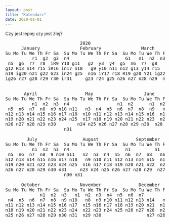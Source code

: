 ```yaml
---
layout: post
title: "Kalendarz"
date: 2020-01-01
---
```


Czy jest lepiej czy jest źlej?

<style>
.bad{background-color:red}
.uneasy{background-color:#ffaaaa}
.nice{background-color:green}
.quiteok{background-color:#aaffaa}
.uneasyandnice{background-image: linear-gradient(to bottom right, #ffaaaa 0%, #ffaaaa 50%, green 50%, green 100%);}
.happy{background-color:yellow}
.twoface{border: solid 1px black;}
</style>
<pre>
                            2020
      January               February               March
Su Mo Tu We Th Fr Sa  Su Mo Tu We Th Fr Sa  Su Mo Tu We Th Fr Sa
          r1  g2  g3  n4                     G1   n1  n2  n3  n4  n5  n6  n7
 n5  g6  r7  r8  iR9 Y10 g11   g2  y3  y4  g5  n6  r7  g8   n8  n9 n10 n11 n12 n13 n14
g12 R13 n14 r15 iR16 in17 n18   g9 y10 n11 n12 g13 y14 r15  n15 n16 n17 n18 n19 n20 n21
n19 ig20 n21 g22 G23 in24 g25  n16 iY17 r18 R19 g20 Y21 ig22  n22 n23 n24 n25 n26 n27 n28
ig26 r27 g28 r29 r30 ir31     g23 r24 g25 n26 n27 n28 n29  n29 n30 n31


       April                  May                   June
Su Mo Tu We Th Fr Sa  Su Mo Tu We Th Fr Sa  Su Mo Tu We Th Fr Sa
          n1  n2  n3  n4                  n1  n2      n1  n2  n3  n4  n5  n6
 n5  n6  n7  n8  n9 n10 n11   n3  n4  n5  n6  n7  n8  n9   n7  n8  n9 n10 n11 n12 n13
n12 n13 n14 n15 n16 n17 n18  n10 n11 n12 n13 n14 n15 n16  n14 n15 n16 n17 n18 n19 n20
n19 n20 n21 n22 n23 n24 n25  n17 n18 n19 n20 n21 n22 n23  n21 n22 n23 n24 n25 n26 n27
n26 n27 n28 n29 n30        n24 n25 n26 n27 n28 n29 n30  n28 n29 n30
                      n31

        July                 August              September
Su Mo Tu We Th Fr Sa  Su Mo Tu We Th Fr Sa  Su Mo Tu We Th Fr Sa
          n1  n2  n3  n4                     n1         n1  n2  n3  n4  n5
 n5  n6  n7  n8  9 n10 n11   n2  n3  n4  n5  n6  n7  n8   n6  n7  n8  n9 n10 n11 n12
n12 n13 n14 n15 n16 n17 n18   n9 n10 n11 n12 n13 n14 n15  n13 n14 n15 n16 n17 n18 n19
n19 n20 n21 n22 n23 n24 n25  n16 n17 n18 n19 n20 n21 n22  n20 n21 n22 n23 n24 n25 n26
n26 n27 n28 n29 n30 n31     n23 n24 n25 n26 n27 n28 n29  n27 n28 n29 n30
                      n30 n31

      October               November              December
Su Mo Tu We Th Fr Sa  Su Mo Tu We Th Fr Sa  Su Mo Tu We Th Fr Sa
             n1  n2  n3   n1  n2  n3  n4  n5  n6  n7         n1  n2  n3  n4  n5
 n4  n5  n6  n7  n8  n9 n10   n8  n9 n10 n11 n12 n13 n14   n6  n7  n8  n9 n10 n11 n12
n11 n12 n13 n14 n15 n16 n17  n15 n16 n17 n18 n19 n20 n21  n13 n14 n15 n16 n17 n18 n19
n18 n19 n20 n21 n22 n23 n24  n22 n23 n24 n25 n26 n27 n28  n20 n21 n22 n23 n24 n25 n26
n25 n26 n27 n28 n29 n30 n31  n29 n30                 n27 n28 n29 n30 n31
</pre>
<script>
function colorize(txt, from, to) {
      var regex = new RegExp(from + "([a-zA-Z]*\\d+)", "g");
      return txt.replace(regex, '<span class="' + to + '">$1</span>');
}

var it = document.querySelectorAll('pre')[0].innerText;
it = colorize(it, "i", "twoface");
it = colorize(it, "n", "n");
it = colorize(it, "r", "uneasy");
it = colorize(it, "R", "bad");
it = colorize(it, "g", "nice");
it = colorize(it, "G", "quiteok");
it = colorize(it, "Y", "uneasyandnice");
it = colorize(it, "y", "happy");
document.querySelectorAll('pre')[0].innerHTML = it;
</script>
